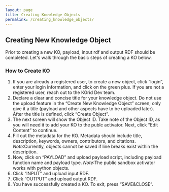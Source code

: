 ```yaml
---
layout: page
title: Creating Knowledge Objects
permalink: /creating_knowledge_objects/
---
```

## Creating New Knowledge Object

Prior to creating a new KO, payload, input rdf and output RDF should be completed. Let's walk through the basic steps of creating a KO below.

### How to Create KO

1. If you are already a registered user, to create a new object, click “login”, enter your login information, and click on the green plus. If you are not a registered user, reach out to the KGrid Dev team.
2. Declare a clear and concise title for your knowledge object. Do not use the upload feature in the “Create New Knowledge Object” screen; only give it a title \(payload and other aspects have to be uploaded later\). After the title is defined, click “Create Object”.
3. The next screen will show the Object ID. Take note of the Object ID, as you will need it to add your KO to the publc activator. Next, click “Edit Content” to continue.
4. Fill out the metadata for the KO. Metadata should include title, description, keywords, owners, contributors, and citations. *Note*:Currently, objects cannot be saved if line breaks exist within the description.
5. Now, click on “PAYLOAD” and upload payload script, including payload function name and payload type. *Note*:The public sandbox activator works with python objects.
6. Click “INPUT” and upload input RDF.
7. Click “OUTPUT” and upload output RDF.
8. You have successfully created a KO. To exit, press “SAVE&CLOSE”.
